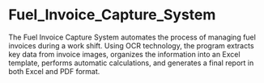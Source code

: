 # Fuel_Invoice_Capture_System
The Fuel Invoice Capture System automates the process of managing fuel invoices during a work shift. Using OCR technology, the program extracts key data from invoice images, organizes the information into an Excel template, performs automatic calculations, and generates a final report in both Excel and PDF format.
